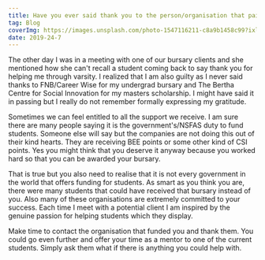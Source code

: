 ```yaml
---
title: Have you ever said thank you to the person/organisation that paid for your varsity fees?
tag: Blog
coverImg: https://images.unsplash.com/photo-1547116211-c8a9b1458c99?ixlib=rb-1.2.1&ixid=eyJhcHBfaWQiOjEyMDd9&auto=format&fit=crop&w=670&q=80
date: 2019-24-7
---
```


The other day I was in a meeting with one of our bursary clients and she mentioned how she can't recall a student coming back to say thank you for helping me through varsity. I realized that I am also guilty as I never said thanks to FNB/Career Wise for my undergrad bursary and The Bertha Centre for Social Innovation for my masters scholarship. I might have said it in passing but I really do not remember formally expressing my gratitude.


Sometimes we can feel entitled to all the support we receive. I am sure there are many people saying it is the government's/NSFAS duty to fund students. Someone else will say but the companies are not doing this out of their kind hearts. They are receiving BEE points or some other kind of CSI points. Yes you might think that you deserve it anyway because you worked hard so that you can be awarded your bursary. 

That is true but you also need to realise that it is not every government in the world that offers funding for students. As smart as you think you are, there were many students that could have received that bursary instead of you. Also many of these organisations are extremely  committed to your success. Each time I meet with a potential client I am  inspired by the genuine passion for helping students which they display.

Make time to contact the organisation that funded you and thank them. You could go even further and offer your time as a mentor to one of the current students. Simply ask them what if there is anything you could help with.
